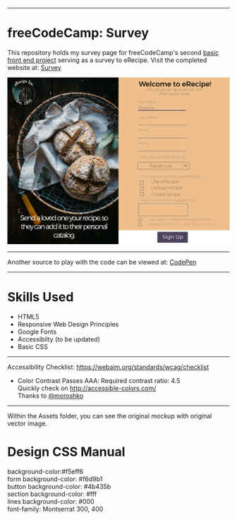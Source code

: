 ***
# freeCodeCamp: Survey

This repository holds my survey page for freeCodeCamp's second [basic front end project](https://www.freecodecamp.org/) serving as a survey to eRecipe.
Visit the completed website at: [Survey](https://wonntann.github.io/survey/)


[<img src="https://github.com/wonntann/survey/blob/master/images/prototype.png">](https://wonntann.github.io/survey/)


***
Another source to play with the code can be viewed at: [CodePen](https://codepen.io/wonntann/pen/mQjMBe)

***
# Skills Used
* HTML5
* Responsive Web Design Principles
* Google Fonts
* Accessibilty (to be updated)
* Basic CSS


***
Accessibility Checklist: https://webaim.org/standards/wcag/checklist
* Color Contrast Passes AAA: Required contrast ratio: 4.5 <br /> 
 Quickly check on http://accessible-colors.com/ <br /> 
 Thanks to [@moroshko](https://github.com/moroshko/accessible-colors)



***
Within the Assets folder, you can see the original mockup with original vector image.

# Design CSS Manual 
background-color:#f5eff6 <br /> 
form background-color: #f6d9b1 <br /> 
button background-color: #4b435b <br /> 
section background-color: #fff <br /> 
lines background-color: #000 <br /> 
font-family: Montserrat 300, 400
